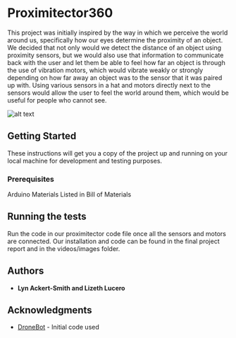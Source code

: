 # Proximitector360

This project was initially inspired by the way in which we perceive the world around us, specifically how our eyes determine the proximity of an object. We decided that not only would we detect the distance of an object using proximity sensors, but we would also use that information to communicate back with the user and let them be able to feel how far an object is through the use of vibration motors, which would vibrate weakly or strongly depending on how far away an object was to the sensor that it was paired up with. Using various sensors in a hat and motors directly next to the sensors would allow the user to feel the world around them, which would be useful for people who cannot see. 

![alt text](https://raw.github.com/lizeth25/Proximitector360/master/Videos:Images/final.png)

## Getting Started

These instructions will get you a copy of the project up and running on your local machine for development and testing purposes. 

### Prerequisites

Arduino
Materials Listed in Bill of Materials

## Running the tests

Run the code in our proximitector code file once all the sensors and motors are connected.
Our installation and code can be found in the final project report and in the videos/images folder.

## Authors

* **Lyn Ackert-Smith and Lizeth Lucero** 

## Acknowledgments

* [DroneBot](https://dronebotworkshop.com/hc-sr04-ultrasonic-distance-sensor-arduino/#1) - Initial code used